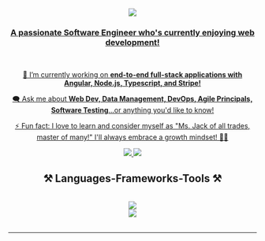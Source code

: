 <!--<img align="right" src="https://visitor-badge.laobi.icu/badge?page_id=codePerfectionista.codePerfectionista"> -->
<!--![visitor badge](https://visitor-badge.glitch.me/badge?page_id=codePerfectionista.codePerfectionista.visitor-badge)-->

<!--![visitor badge](https://visitor-badge.glitch.me/badge?page_id=codePerfectionista.codePerfectionistavisitor-badge&left_color=red&right_color=green&left_text=HelloVisitors)-->


<h1 align="center">
    <a href="https://git.io/typing-svg">
    <img src="https://readme-typing-svg.herokuapp.com/?font=Righteous&size=35&center=true&vCenter=true&width=500&height=70&duration=4000&lines=Hi+There!+👋;+I'm+Samia+Ahmed!;" />

</h1>

  <h3 align="center"> A passionate Software Engineer who's currently enjoying web development! </h3>

<br/>

<div align="center">

🔭 I’m currently working on **end-to-end full-stack applications with Angular, Node.js, Typescript, and Stripe!**

🗨️ Ask me about **Web Dev, Data Management, DevOps, Agile Principals, Software Testing**...or anything you'd like to know!

⚡ Fun fact: I love to learn and consider myself as "Ms. Jack of all trades, master of many!" I'll always embrace a growth mindset! 👩‍🎓
</div>

<div align="center">
    <a href="https://www.linkedin.com/in/samsoftwareengineer/" target="_blank" rel="noopener noreferrer">
     <img src="https://img.shields.io/badge/LinkedIn-0077B5?style=for-the-badge&logo=linkedin&logoColor=white" target="_blank" rel="noopener noreferrer"/>
        
   </a>

<a href="https://portfolio-samia.web.app/" target="_blank" rel="noopener noreferrer">
     <img src="https://img.shields.io/badge/Portfolio-FF5722?style=for-the-badge&logo=todoist&logoColor=white" target="_blank"/>
    </a>
    </div>

 <h2 align="center"> ⚒️ Languages-Frameworks-Tools ⚒️</h2>
 <br/>

 <div align="center">
 <a href="https://skillicons.dev">
 <img src="https://skillicons.dev/icons?i=html,css,javascript,python,mysql,bootstrap,nodejs,figma,azure" /><br/>
 <img src="https://skillicons.dev/icons?i=kubernetes,docker,git,github,eclipse,kafka,vscode,linux,discord,aws" />
 </a>
 </div>

 <br/>
 <hr/>
<!--  <div align="center">
     <h2> 🎯 My Contributions 🎯</h2>
      <br/>
      <img src="https://raw.githubusercontent.com/codePerfectionista/codePerfectionista/output/github-contribution-grid-snake.svg" />
       <br/> <br/> <br/>
 </div>
    <h2 align="center">✨ Stats ✨</h2>

<br/> -->








     
<!--
**codePerfectionista/codePerfectionista** is a ✨ _special_ ✨ repository because its `README.md` (this file) appears on your GitHub profile.

Here are some ideas to get you started:

- 🔭 I’m currently working on ...
- 👋 I'm saying Hi....
- 🌱 I’m currently learning ...
- 👯 I’m looking to collaborate on ...
- 🤔 I’m looking for help with ...
- 💬 Ask me about ...
- 📫 How to reach me: ...
- 😄 Pronouns: ...
- ⚡ Fun fact: ...
-->
